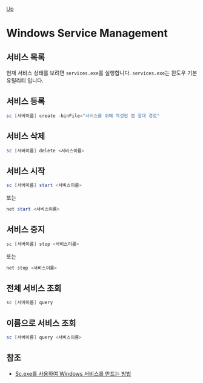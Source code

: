 [Up](index.md)

# Windows Service Management

## 서비스 목록

현재 서비스 상태를 보려면 `services.exe`를 실행합니다. `services.exe`는 윈도우 기본 유틸리티 입니다.

## 서비스 등록

```powershell
sc [서버이름] create -binFile="서비스를 위해 작성된 앱 절대 경로"
```

## 서비스 삭제

```powershell
sc [서버이름] delete <서비스이름>
```

## 서비스 시작

```powershell
sc [서버이름] start <서비스이름>
```

또는

```powershell
net start <서비스이름>
```

## 서비스 중지

```powershell
sc [서버이름] stop <서비스이름>
```

또는

```powershell
net stop <서비스이름>
```

## 전체 서비스 조회

```powershell
sc [서버이름] query
```

## 이름으로 서비스 조회

```powershell
sc [서버이름] query <서비스이름>
```

## 참조

- [Sc.exe를 사용하여 Windows 서비스를 만드는 방법](https://support.microsoft.com/ko-kr/help/251192/how-to-create-a-windows-service-by-using-sc-exe)